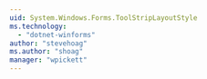 ```yaml
---
uid: System.Windows.Forms.ToolStripLayoutStyle
ms.technology: 
  - "dotnet-winforms"
author: "stevehoag"
ms.author: "shoag"
manager: "wpickett"
---
```

